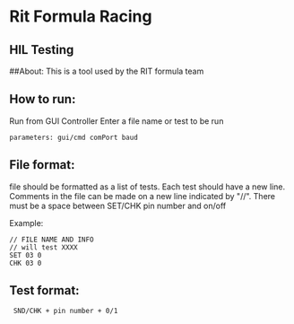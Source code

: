 # Rit Formula Racing
## HIL Testing 

##About: 
This is a tool used by the RIT formula team


## How to run:
Run from GUI Controller
Enter a file name or test to be run
    
    parameters: gui/cmd comPort baud 

## File format:
file should be formatted as a list of tests. Each test should have a new line. 
Comments in the file can be made on a new line indicated by "//". There must be a space between
SET/CHK pin number and on/off

Example:

    // FILE NAME AND INFO
    // will test XXXX
    SET 03 0 
    CHK 03 0

## Test format:
     SND/CHK + pin number + 0/1
    

